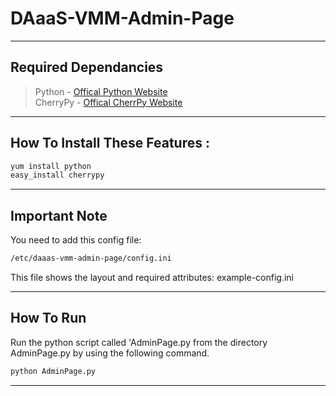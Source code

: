 # DAaaS-VMM-Admin-Page
- - - -

## Required Dependancies

   
   > Python - [Offical Python Website](http://www.https://www.python.org/)\
   > CherryPy - [Offical CherrPy Website](http://www.https://cherrypy.org/)
  
- - - - 
 
 
## How To Install These Features :
```sh
yum install python
easy_install cherrypy
```


- - - -


## Important Note
You need to add this config file:
```sh
/etc/daaas-vmm-admin-page/config.ini
```
This file shows the layout and required attributes:
example-config.ini

- - - - 

## How To Run 
Run the python script called 'AdminPage.py from the directory AdminPage.py by using the following command.


```sh
python AdminPage.py
```

- - - -
